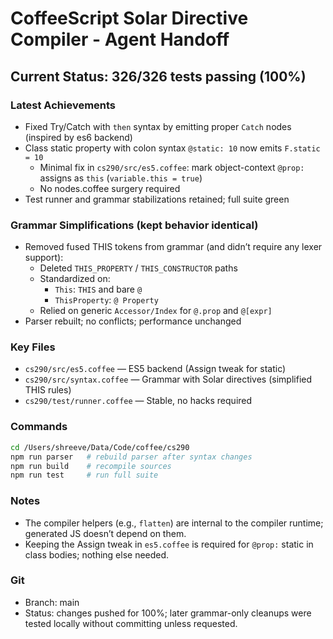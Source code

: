 # CoffeeScript Solar Directive Compiler - Agent Handoff

## Current Status: 326/326 tests passing (100%)

### Latest Achievements
- Fixed Try/Catch with `then` syntax by emitting proper `Catch` nodes (inspired by es6 backend)
- Class static property with colon syntax `@static: 10` now emits `F.static = 10`
  - Minimal fix in `cs290/src/es5.coffee`: mark object-context `@prop:` assigns as `this` (`variable.this = true`)
  - No nodes.coffee surgery required
- Test runner and grammar stabilizations retained; full suite green

### Grammar Simplifications (kept behavior identical)
- Removed fused THIS tokens from grammar (and didn’t require any lexer support):
  - Deleted `THIS_PROPERTY` / `THIS_CONSTRUCTOR` paths
  - Standardized on:
    - `This`: `THIS` and bare `@`
    - `ThisProperty`: `@ Property`
  - Relied on generic `Accessor/Index` for `@.prop` and `@[expr]`
- Parser rebuilt; no conflicts; performance unchanged

### Key Files
- `cs290/src/es5.coffee` — ES5 backend (Assign tweak for static)
- `cs290/src/syntax.coffee` — Grammar with Solar directives (simplified THIS rules)
- `cs290/test/runner.coffee` — Stable, no hacks required

### Commands
```bash
cd /Users/shreeve/Data/Code/coffee/cs290
npm run parser   # rebuild parser after syntax changes
npm run build    # recompile sources
npm run test     # run full suite
```

### Notes
- The compiler helpers (e.g., `flatten`) are internal to the compiler runtime; generated JS doesn’t depend on them.
- Keeping the Assign tweak in `es5.coffee` is required for `@prop:` static in class bodies; nothing else needed.

### Git
- Branch: main
- Status: changes pushed for 100%; later grammar-only cleanups were tested locally without committing unless requested.